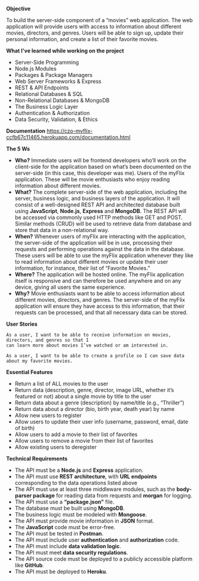 **Objective**

To build the server-side component of a “movies” web application. The web
application will provide users with access to information about different
movies, directors, and genres. Users will be able to sign up, update their
personal information, and create a list of their favorite movies.

  **What I've learned while working on the project**
  - Server-Side Programming
  - Node.js Modules
  - Packages & Package Managers
  - Web Server Frameworks & Express
  - REST & API Endpoints
  - Relational Databases & SQL
  - Non-Relational Databases & MongoDB
  - The Business Logic Layer
  - Authentication & Authorization
  - Data Security, Validation, & Ethics

**Documentation** https://czo-myflix-ccfb67c11465.herokuapp.com/documentation.html

**The 5 Ws**
- **Who?** Immediate users will be frontend developers who’ll work on the client-side for the
application based on what’s been documented on the server-side (in this case, this developer
was me). Users of the myFlix application. 
These will be movie enthusiasts who enjoy reading information about different movies.
- **What?** The complete server-side of the web application, including the server, business logic,
and business layers of the application. It will consist of a well-designed REST API and
architected database built using **JavaScript**, **Node.js**, **Express** and **MongoDB**. The REST API
will be accessed via commonly used HTTP methods like GET and POST. Similar methods
(CRUD) will be used to retrieve data from database and store that data in a non-relational
way.
- **When?** Whenever users of myFlix are interacting with the application, the server-side of the
application will be in use, processing their requests and performing operations against the
data in the database. These users will be able to use the myFlix application whenever they like
to read information about different movies or update their user information, for instance, their
list of “Favorite Movies.”
- **Where?** The application will be hosted online. The myFlix application itself is responsive and
can therefore be used anywhere and on any device, giving all users the same experience.
- **Why?** Movie enthusiasts want to be able to access information about different movies,
directors, and genres. The server-side of the myFlix application will ensure they have access
to this information, that their requests can be processed, and that all necessary data can be
stored.

**User Stories**
```
As a user, I want to be able to receive information on movies, directors, and genres so that I
can learn more about movies I’ve watched or am interested in.
```
```
As a user, I want to be able to create a profile so I can save data about my favorite movies.
```

**Essential Features**
- Return a list of ALL movies to the user
- Return data (description, genre, director, image URL, whether it’s featured or not) about a
single movie by title to the user
- Return data about a genre (description) by name/title (e.g., “Thriller”)
- Return data about a director (bio, birth year, death year) by name
- Allow new users to register
- Allow users to update their user info (username, password, email, date of birth)
- Allow users to add a movie to their list of favorites
- Allow users to remove a movie from their list of favorites
- Allow existing users to deregister


**Technical Requirements**
- The API must be a **Node.js** and **Express** application.
- The API must use **REST architecture**, with **URL endpoints** corresponding to the data
operations listed above
- The API must use at least three middleware modules, such as the **body-parser package** for
reading data from requests and **morgan** for logging.
- The API must use a **“package.json”** file.
- The database must be built using **MongoDB**.
- The business logic must be modeled with **Mongoose**.
- The API must provide movie information in **JSON** format.
- The **JavaScript** code must be error-free.
- The API must be tested in **Postman**.
- The API must include user **authentication** and **authorization** code.
- The API must include **data validation logic**.
- The API must meet **data security regulations**.
- The API source code must be deployed to a publicly accessible platform like **GitHub**.
- The API must be deployed to **Heroku**.
